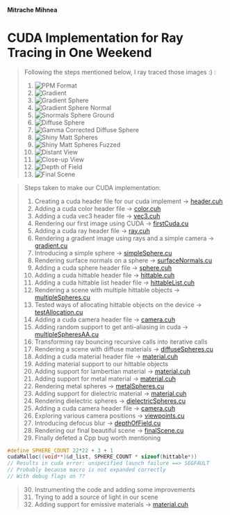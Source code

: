#### Mitrache Mihnea

# CUDA Implementation for Ray Tracing in One Weekend

> Following the steps mentioned below, I ray traced those images :) :
> 1. ![PPM Format](Images/PPM_Format.jpg)
> 2. ![Gradient](Images/gradient.jpg)
> 3. ![Gradient Sphere](Images/gradient_sphere.jpg)
> 4. ![Gradient Sphere Normal](Images/gradient_sphere_normal.jpg)
> 5. ![Snormals Sphere Ground](Images/snormals_sphere_ground.jpg)
> 6. ![Diffuse Sphere](Images/diffuse_sphere.jpg)
> 7. ![Gamma Corrected Diffuse Sphere](Images/diffuse_sphere_gamma.jpg)
> 8. ![Shiny Matt Spheres](Images/shiny_matt_spheres.jpg)
> 9. ![Shiny Matt Spheres Fuzzed](Images/shiny_matt_spheres_fuzzed.jpg)
> 10. ![Distant View](Images/distant_view.jpg)
> 11. ![Close-up View](Images/close-up_view.jpg)
> 12. ![Depth of Field](Images/depth_of_field.jpg)
> 13. ![Final Scene](Images/final_scene.jpg)

> Steps taken to make our CUDA implementation:
> 1. Creating a cuda header file for our cuda implement -> [header.cuh](HeaderFiles/header.cuh)
> 2. Adding a cuda color header file -> [color.cuh](HeaderFiles/color.cuh)
> 3. Adding a cuda vec3 header file -> [vec3.cuh](HeaderFiles/vec3.cuh)
> 4. Rendering our first image using CUDA -> [firstCuda.cu](firstCuda.cu)
> 5. Adding a cuda ray header file -> [ray.cuh](HeaderFiles/ray.cuh)
> 6. Rendering a gradient image using rays and a simple camera -> [gradient.cu](gradient.cu)
> 7. Introducing a simple sphere -> [simpleSphere.cu](simpleSphere.cu)
> 8. Rendering surface normals on a sphere -> [surfaceNormals.cu](surfaceNormals.cu)
> 9. Adding a cuda sphere header file -> [sphere.cuh](HeaderFiles/sphere.cuh)
> 10. Adding a cuda hittable header file -> [hittable.cuh](HeaderFiles/hittable.cuh)
> 11. Adding a cuda hittable list header file -> [hittableList.cuh](HeaderFiles/hittableList.cuh)
> 12. Rendering a scene with multiple hittable objects -> [multipleSpheres.cu](multipleSpheres.cu)
> 13. Tested ways of allocating hittable objects on the device -> [testAllocation.cu](testAllocation.cu)
> 14. Adding a cuda camera header file -> [camera.cuh](HeaderFiles/camera.cuh)
> 15. Adding random support to get anti-aliasing in cuda -> [multipleSpheresAA.cu](multipleSpheresAA.cu)
> 16. Transforming ray bouncing recursive calls into iterative calls
> 17. Rendering a scene with diffuse materials -> [diffuseSpheres.cu](diffuseSpheres.cu)
> 18. Adding a cuda material header file -> [material.cuh](HeaderFiles/material.cuh)
> 19. Adding material support to our hittable objects
> 20. Adding support for lambertian material -> [material.cuh](HeaderFiles/material.cuh)
> 21. Adding support for metal material -> [material.cuh](HeaderFiles/material.cuh)
> 22. Rendering metal spheres -> [metalSpheres.cu](metalSpheres.cu)
> 23. Adding support for dielectric material -> [material.cuh](HeaderFiles/material.cuh)
> 24. Rendering dielectric spheres -> [dielectricSpheres.cu](dielectricSpheres.cu)
> 25. Adding a cuda camera header file -> [camera.cuh](HeaderFiles/camera.cuh)
> 26. Exploring various camera positions -> [viewpoints.cu](viewpoints.cu)
> 27. Introducing defocus blur -> [depthOfField.cu](depthOfField.cu)
> 28. Rendering our final beautiful scene -> [finalScene.cu](finalScene.cu)
> 29. Finally defeted a Cpp bug worth mentioning
```Cpp
#define SPHERE_COUNT 22*22 + 3 + 1
cudaMalloc((void**)&d_list, SPHERE_COUNT * sizeof(hittable*))
// Results in cuda error: unspecified launch failure ==> SEGFAULT
// Probably because macro is not expanded correctly
// With debug flags on ??
```
> 30. Instrumenting the code and adding some improvements
> 31. Trying to add a source of light in our scene
> 32. Adding support for emissive materials -> [material.cuh](HeaderFiles/material.cuh)

